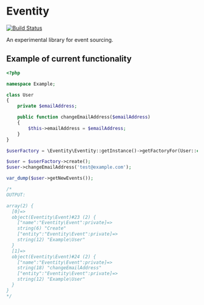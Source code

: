 # Eventity

[![Build Status](https://travis-ci.org/eventity/php-eventity.svg)](https://travis-ci.org/eventity/php-eventity)

An experimental library for event sourcing.

## Example of current functionality

```php
<?php

namespace Example;

class User
{
    private $emailAddress;

    public function changeEmailAddress($emailAddress)
    {
        $this->emailAddress = $emailAddress;
    }
}

$userFactory = \Eventity\Eventity::getInstance()->getFactoryFor(User::class);

$user = $userFactory->create();
$user->changeEmailAddress('test@example.com');

var_dump($user->getNewEvents());

/*
OUTPUT:

array(2) {
  [0]=>
  object(Eventity\Event)#23 (2) {
    ["name":"Eventity\Event":private]=>
    string(6) "Create"
    ["entity":"Eventity\Event":private]=>
    string(12) "Example\User"
  }
  [1]=>
  object(Eventity\Event)#24 (2) {
    ["name":"Eventity\Event":private]=>
    string(18) "changeEmailAddress"
    ["entity":"Eventity\Event":private]=>
    string(12) "Example\User"
  }
}
*/
```
